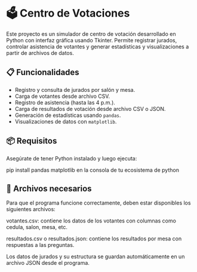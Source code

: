 
# 🗳️ Centro de Votaciones

Este proyecto es un simulador de centro de votación desarrollado en Python con interfaz gráfica usando Tkinter. Permite registrar jurados, controlar asistencia de votantes y generar estadísticas y visualizaciones a partir de archivos de datos.

## 📋 Funcionalidades

- Registro y consulta de jurados por salón y mesa.
- Carga de votantes desde archivo CSV.
- Registro de asistencia (hasta las 4 p.m.).
- Carga de resultados de votación desde archivo CSV o JSON.
- Generación de estadísticas usando `pandas`.
- Visualizaciones de datos con `matplotlib`.

## 📦 Requisitos

Asegúrate de tener Python instalado y luego ejecuta:

pip install pandas matplotlib en la consola de tu ecosistema de python


## 📁 Archivos necesarios
Para que el programa funcione correctamente, deben estar disponibles los siguientes archivos:

votantes.csv: contiene los datos de los votantes con columnas como cedula, salon, mesa, etc.

resultados.csv o resultados.json: contiene los resultados por mesa con respuestas a las preguntas.

Los datos de jurados y su estructura se guardan automáticamente en un archivo JSON desde el programa.
